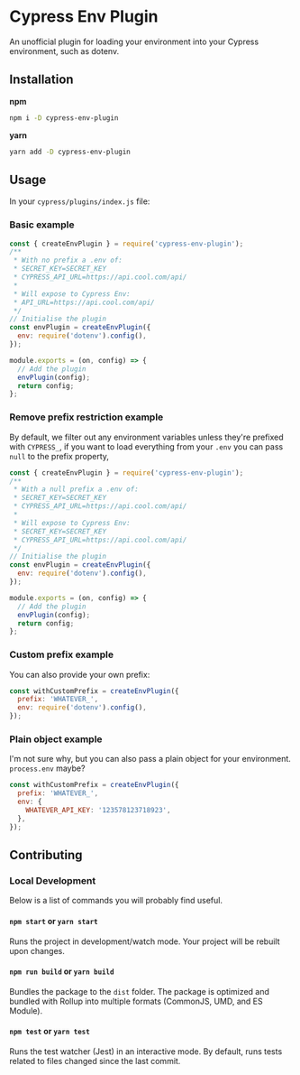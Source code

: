 # Cypress Env Plugin

An unofficial plugin for loading your environment into your Cypress environment, such as dotenv.

## Installation

**npm**

```bash
npm i -D cypress-env-plugin
```

**yarn**

```bash
yarn add -D cypress-env-plugin
```

## Usage

In your `cypress/plugins/index.js` file:

### Basic example

```js
const { createEnvPlugin } = require('cypress-env-plugin');
/**
 * With no prefix a .env of:
 * SECRET_KEY=SECRET_KEY
 * CYPRESS_API_URL=https://api.cool.com/api/
 *
 * Will expose to Cypress Env:
 * API_URL=https://api.cool.com/api/
 */
// Initialise the plugin
const envPlugin = createEnvPlugin({
  env: require('dotenv').config(),
});

module.exports = (on, config) => {
  // Add the plugin
  envPlugin(config);
  return config;
};
```

### Remove prefix restriction example

By default, we filter out any environment variables unless they're prefixed with `CYPRESS_`, if you want to load everything from your `.env` you can pass `null` to the prefix property,

```js
const { createEnvPlugin } = require('cypress-env-plugin');
/**
 * With a null prefix a .env of:
 * SECRET_KEY=SECRET_KEY
 * CYPRESS_API_URL=https://api.cool.com/api/
 *
 * Will expose to Cypress Env:
 * SECRET_KEY=SECRET_KEY
 * CYPRESS_API_URL=https://api.cool.com/api/
 */
// Initialise the plugin
const envPlugin = createEnvPlugin({
  env: require('dotenv').config(),
});

module.exports = (on, config) => {
  // Add the plugin
  envPlugin(config);
  return config;
};
```

### Custom prefix example

You can also provide your own prefix:

```js
const withCustomPrefix = createEnvPlugin({
  prefix: 'WHATEVER_',
  env: require('dotenv').config(),
});
```

### Plain object example

I'm not sure why, but you can also pass a plain object for your environment. `process.env` maybe?

```js
const withCustomPrefix = createEnvPlugin({
  prefix: 'WHATEVER_',
  env: {
    WHATEVER_API_KEY: '123578123718923',
  },
});
```

## Contributing

### Local Development

Below is a list of commands you will probably find useful.

#### `npm start` or `yarn start`

Runs the project in development/watch mode. Your project will be rebuilt upon changes.

#### `npm run build` or `yarn build`

Bundles the package to the `dist` folder.
The package is optimized and bundled with Rollup into multiple formats (CommonJS, UMD, and ES Module).

#### `npm test` or `yarn test`

Runs the test watcher (Jest) in an interactive mode.
By default, runs tests related to files changed since the last commit.
